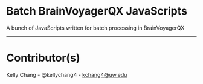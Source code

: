# Batch BrainVoyagerQX JavaScripts

A bunch of JavaScripts written for batch processing in BrainVoyagerQX

--- 

# Contributor(s)

Kelly Chang - @kellychang4 - kchang4@uw.edu
